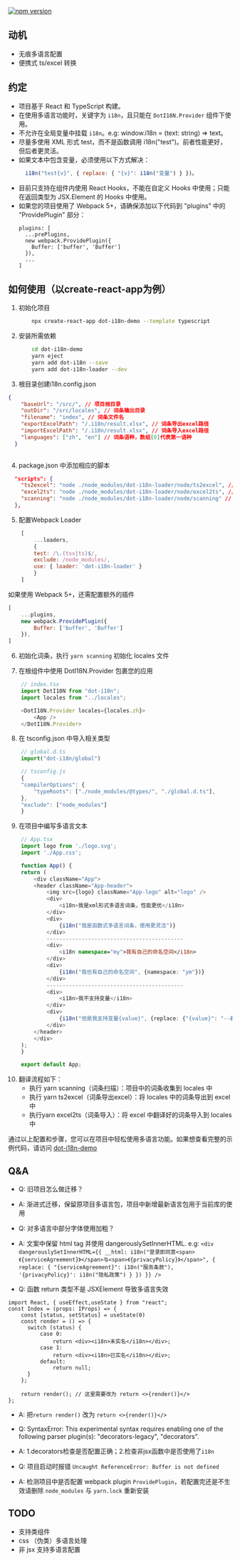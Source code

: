 [![npm version](https://img.shields.io/npm/v/dot-i18n.svg?style=flat)](https://www.npmjs.com/package/dot-i18n)

## 动机

- 无痕多语言配置
- 便携式 ts/excel 转换

## 约定
- 项目基于 React 和 TypeScript 构建。
- 在使用多语言功能时，关键字为 `i18n`，且只能在 `DotI18N.Provider` 组件下使用。
- 不允许在全局变量中挂载 `i18n`。e.g: window.i18n = (text: string) => text。
- 尽量多使用 XML 形式 <i18n>test</i18n>，而不是函数调用 i18n("test")。前者性能更好，但后者更灵活。
- 如果文本中包含变量，必须使用以下方式解决：
  ```js
    i18n("test{v}", { replace: { "{v}": i18n("变量") } })。
  ```
- 目前只支持在组件内使用 React Hooks，不能在自定义 Hooks 中使用；只能在返回类型为 JSX.Element 的 Hooks 中使用。
- 如果您的项目使用了 Webpack 5+，请确保添加以下代码到 "plugins" 中的 "ProvidePlugin" 部分：
  ```
  plugins: [
    ...prePlugins,
    new webpack.ProvidePlugin({
      Buffer: ['buffer', 'Buffer']
    }),
    ...
  ]
  ```


## 如何使用（以create-react-app为例）
1. 初始化项目
    ```bash
        npx create-react-app dot-i18n-demo --template typescript
    ```

2. 安装所需依赖
    ```bash
        cd dot-i18n-demo
        yarn eject
        yarn add dot-i18n --save 
        yarn add dot-i18n-loader --dev
    ```

3. 根目录创建i18n.config.json
```json
{
    "baseUrl": "/src/", // 项目根目录
    "outDir": "/src/locales", // 词条输出目录
    "filename": "index", // 词条文件名
    "exportExcelPath": "/.i18n/result.xlsx", // 词条导出excel路径
    "importExcelPath": "/.i18n/result.xlsx", // 词条导入excel路径
    "languages": ["zh", "en"] // 词条语种，数组[0]代表第一语种
  }
  
```

4. package.json 中添加相应的脚本
```json
  "scripts": {
    "ts2excel": "node ./node_modules/dot-i18n-loader/node/ts2excel", // 初始化 locales 文件或扫描词条
    "excel2ts": "node ./node_modules/dot-i18n-loader/node/excel2ts", // 将 locales 中的词条导出到 excel 中
    "scanning": "node ./node_modules/dot-i18n-loader/node/scanning" // 将 excel 中的词条导入到 locales 中
  },
```
5. 配置Webpack Loader
```js
    [
        ...loaders,
        {
        test: /\.(tsx|ts)$/,
        exclude: /node_modules/,
        use: { loader: 'dot-i18n-loader' }
        }
    ]
```
如果使用 Webpack 5+，还需配置额外的插件
```js
[
    ...plugins,
    new webpack.ProvidePlugin({
        Buffer: ['buffer', 'Buffer']
    }),
]
```

6. 初始化词条，执行 `yarn scanning` 初始化 locales 文件

7. 在根组件中使用 DotI18N.Provider 包裹您的应用
``` typescript
    // index.tsx
    import DotI18N from "dot-i18n";
    import locales from "../locales";

    <DotI18N.Provider locales={locales.zh}>
        <App />
    </DotI18N.Provider>
```

8. 在 tsconfig.json 中导入相关类型
```js
    // global.d.ts
    import("dot-i18n/global")

    // tsconfig.js
    {
    "compilerOptions": {
        "typeRoots": ["./node_modules/@types/", "./global.d.ts"],
    },
    "exclude": ["node_modules"]
    }
```

9. 在项目中编写多语言文本
```typescript
    // App.tsx
    import logo from './logo.svg';
    import './App.css';

    function App() {
    return (
        <div className="App">
        <header className="App-header">
            <img src={logo} className="App-logo" alt="logo" />
            <div>
                <i18n>我是xml形式多语言词条，性能更优</i18n>
            </div>
            <div>
                {i18n("我是函数式多语言词条，使用更灵活")}
            </div>
            -------------------------------------------
            <div>
                <i18n namespace="my">我有自己的命名空间</i18n>
            </div>
            <div>
                {i18n("我也有自己的命名空间", {namespace: "ym"})}
            </div>
            -------------------------------------------
            <div>
                <i18n>我不支持变量</i18n>
            </div>
            <div>
                {i18n("但是我支持变量{value}", {replace: {"{value}": "--新值--"}})}
            </div>
        </header>
        </div>
    );
    }

    export default App;
```

10. 翻译流程如下：
    - 执行 yarn scanning（词条扫描）：项目中的词条收集到 locales 中
    - 执行 yarn ts2excel（词条导出excel）：将 locales 中的词条导出到 excel 中
    - 执行yarn excel2ts（词条导入）：将 excel 中翻译好的词条导入到 locales 中

通过以上配置和步骤，您可以在项目中轻松使用多语言功能。如果想查看完整的示例代码，请访问 [dot-i18n-demo](https://github.com/vocoWone/dot-i18n-demo)

## Q&A

- Q: 旧项目怎么做迁移？
- A: 渐进式迁移，保留原项目多语言包，项目中新增最新语言包用于当前库的使用

- Q: 对多语言中部分字体使用加粗？
- A: 文案中保留 html tag 并使用 dangerouslySetInnerHTML. e.g: `<div dangerouslySetInnerHTML={{ __html: i18n("登录即同意<span>《{serviceAgreement}》</span>与<span>《{privacyPolicy}》</span>", { replace: { "{serviceAgreement}": i18n("服务条款"), '{privacyPolicy}': i18n("隐私政策") } }) }} />`

- Q: 函数 return 类型不是 JSXElement 导致多语言失效

```
import React, { useEffect,useState } from "react";
const Index = (props: IProps) => {
    const [status, setStatus] = useState(0)
    const render = () => {
      switch (status) {
          case 0:
              return <div><i18n>未实名</i18n></div>;
          case 1:
              return <div><i18n>已实名</i18n></div>;
          default:
              return null;
      }
    };

    return render(); // 这里需要改为 return <>{render()}</>
};

```

- A: 把`return render()` 改为 `return <>{render()}</>`

- Q: SyntaxError: This experimental syntax requires enabling one of the following parser plugin(s): "decorators-legacy", "decorators".

- A: 1.decorators检查是否配置正确；2.检查非jsx函数中是否使用了`i18n`

- Q: 项目启动时报错 `Uncaught ReferenceError: Buffer is not defined`

- A: 检测项目中是否配置 webpack plugin `ProvidePlugin`，若配置完还是不生效请删除 `node_modules` 与 `yarn.lock` 重新安装

## TODO
- 支持类组件
- css （伪类）多语言处理
- 非 jsx 支持多语言配置